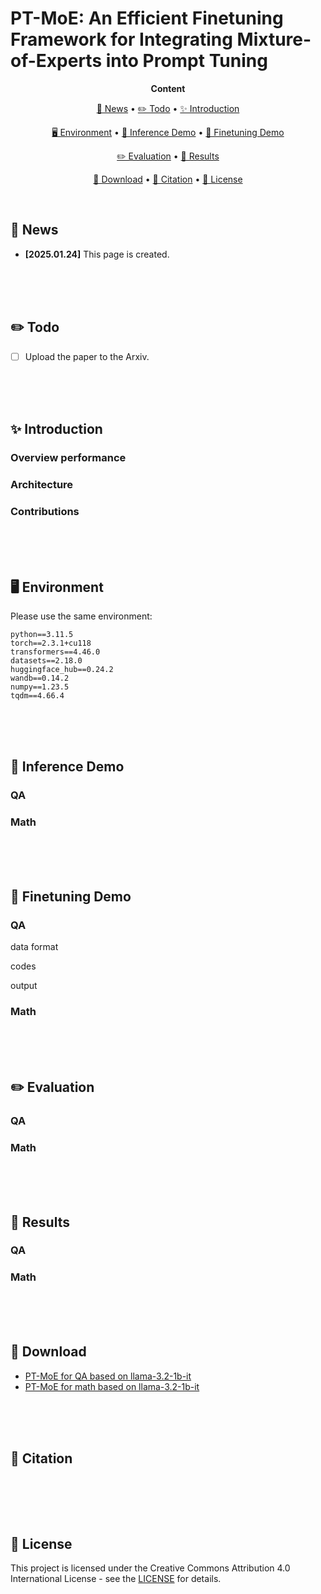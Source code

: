 # PT-MoE: An Efficient Finetuning Framework for Integrating Mixture-of-Experts into Prompt Tuning

<p align="center">
  <b>Content</b>
</p>

<p align="center">
  <a href="#news">🚀 News</a> •
  <a href="#todo">✏️ Todo</a> •
  <a href="#introduction">✨ Introduction</a>
</p>

<p align="center">
  <a href="#environment">🖥️ Environment</a> •
  <a href="#inferencedemo">🤗 Inference Demo</a> •
  <a href="#finetuningdemo">🤗 Finetuning Demo</a>
</p>

<p align="center">
  <a href="#evaluation">✏️ Evaluation</a> •
  <a href="#results">🎲 Results</a>
</p>

<p align="center">
  <a href="#download">💾 Download</a> •
  <a href="#citation">📌 Citation</a> •
  <a href="#license">🔖 License</a>
</p>
<div id="news">&nbsp;</div>



## 🚀 News

- **[2025.01.24]** This page is created.

<div>&nbsp;</div>
<div>&nbsp;</div>
<div id="todo">&nbsp;</div>



## ✏️ Todo

- [ ] Upload the paper to the Arxiv.

<div>&nbsp;</div>
<div>&nbsp;</div>
<div id="introduction">&nbsp;</div>



## ✨ Introduction

### Overview performance

### Architecture

### Contributions


<div>&nbsp;</div>
<div>&nbsp;</div>
<div id="environment">&nbsp;</div>



## 🖥️ Environment

Please use the same environment:

```
python==3.11.5
torch==2.3.1+cu118
transformers==4.46.0
datasets==2.18.0
huggingface_hub==0.24.2
wandb==0.14.2
numpy==1.23.5
tqdm==4.66.4
```

<div>&nbsp;</div>
<div>&nbsp;</div>
<div id="inferencedemo">&nbsp;</div>



## 🤗 Inference Demo

### QA

### Math



<div>&nbsp;</div>
<div>&nbsp;</div>
<div id="finetuningdemo">&nbsp;</div>



## 🤗 Finetuning Demo

### QA

data format

codes

output

### Math



<div>&nbsp;</div>
<div>&nbsp;</div>
<div id="evaluation">&nbsp;</div>



## ✏️ Evaluation

### QA

### Math


<div>&nbsp;</div>
<div>&nbsp;</div>
<div id="results">&nbsp;</div>



## 🎲 Results

### QA

### Math


<div>&nbsp;</div>
<div>&nbsp;</div>
<div id="download">&nbsp;</div>



## 💾 Download

- [PT-MoE for QA based on llama-3.2-1b-it]()
- [PT-MoE for math based on llama-3.2-1b-it]() 

<div>&nbsp;</div>
<div>&nbsp;</div>
<div id="citation">&nbsp;</div>



## 📌 Citation

```

```

<div>&nbsp;</div>
<div>&nbsp;</div>
<div id="license">&nbsp;</div>



## 🔖 License

This project is licensed under the Creative Commons Attribution 4.0 International License - see the [LICENSE](https://creativecommons.org/licenses/by/4.0/deed.en) for details.
